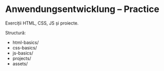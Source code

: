 # Anwendungsentwicklung – Practice
Exerciții HTML, CSS, JS și proiecte.

Structură:
- html-basics/
- css-basics/
- js-basics/
- projects/
- assets/
